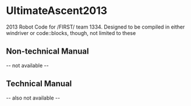 UltimateAscent2013
==================

2013 Robot Code for /FIRST/ team 1334.  Designed to be compiled in either windriver or code::blocks, though, not limited to these

Non-technical Manual
--------------------

-- not available --

Technical Manual
----------------

-- also not available --

